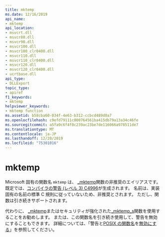 ```yaml
---
title: mktemp
ms.date: 12/16/2019
api_name:
- mktemp
api_location:
- msvcrt.dll
- msvcr80.dll
- msvcr90.dll
- msvcr100.dll
- msvcr100_clr0400.dll
- msvcr110.dll
- msvcr110_clr0400.dll
- msvcr120.dll
- msvcr120_clr0400.dll
- ucrtbase.dll
api_type:
- DLLExport
topic_type:
- apiref
f1_keywords:
- mktemp
helpviewer_keywords:
- mktemp function
ms.assetid: b58cba60-034f-4e63-b312-ccbcd489d0a7
ms.openlocfilehash: c9efd79111c000764561ba415db79a13a34c46fe
ms.sourcegitcommit: a5fa9c6f4f0c239ac23be7de116066a978511de7
ms.translationtype: MT
ms.contentlocale: ja-JP
ms.lasthandoff: 12/20/2019
ms.locfileid: "75301016"
---
```

# <a name="mktemp"></a>mktemp

Microsoft 固有の関数名 `mktemp` は、 [_mktemp](mktemp-wmktemp.md)関数の非推奨のエイリアスです。 既定では、[コンパイラの警告 (レベル 3) C4996](../../error-messages/compiler-warnings/compiler-warning-level-3-c4996.md)が生成されます。 名前は、実装固有の名前の標準 C 規則に従っていないため、非推奨とされます。 ただし、関数は引き続きサポートされます。

代わりに、 [_mktemp](mktemp-wmktemp.md)またはセキュリティが強化された[_mktemp_s](mktemp-s-wmktemp-s.md)関数を使用することをお勧めします。 または、この関数名を引き続き使用して、警告を無効にすることもできます。 詳細については、「警告と[POSIX の関数名](../../error-messages/compiler-warnings/compiler-warning-level-3-c4996.md#posix-function-names)を[無効にする](../../error-messages/compiler-warnings/compiler-warning-level-3-c4996.md#turn-off-the-warning)」を参照してください。
